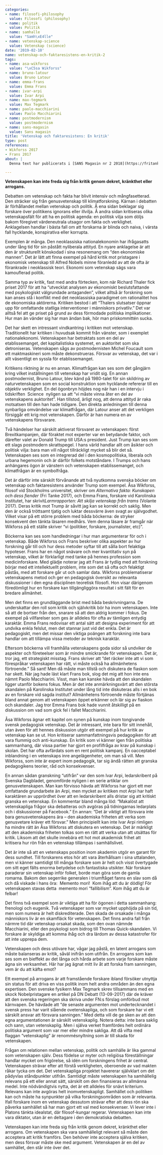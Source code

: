 ```yaml
---
categories:
- name: filosofi-philosophy
  value: Filosofi (philosophy)
- name: politik
  value: Politik
- name: samhalle
  value: "Samh\xE4lle"
- name: vetenskap-science
  value: Vetenskap (science)
date: '2019-02-10'
name: vetenskap-och-faktaresistens-en-kritik-2
tags:
- name: asa-wikforss
  value: "\xC5sa Wikforss"
- name: bruno-latour
  value: Bruno Latour
- name: emma-frans
  value: Emma Frans
- name: ivar-arpi
  value: Ivar Arpi
- name: max-tegmark
  value: Max Tegmark
- name: paolo-macchiarini
  value: Paolo Macchiarini
- name: postmodernism
  value: postmodernism
- name: sans-magasin
  value: Sans magasin
title: 'Vetenskap och faktaresistens: En kritik'
type: post
references:
- Wikforss 2017
- Frans 2017
about: |
  Denna text har publicerats i [SANS Magasin nr 2 2018](https://fritanke.se/sans/sans-nr-2-2018/), men är inte tillgänglig på nätet där.

---
```

**Vetenskapen kan inte freda sig från kritik genom dekret, kränkthet eller arrogans.**

Debatten om vetenskap och fakta har blivit intensiv och mångfasetterad. Den sträcker sig från genusvetenskap till klimatforskning. Kärnan i debatten är förhållandet mellan vetenskap och politik. Å ena sidan beklagar sig forskare över politikens ignorans eller illvilja. Å andra sidan kritiseras olika vetenskapsfält för att ha en politisk agenda: en politisk vilja som döljs bakom föregivet värdeneutrala utsagor om fakta och verklighet. Anklagelsen handlar i bästa fall om att forskarna är blinda och naiva, i värsta fall hycklande, konspirativa eller korrupta.

Exemplen är många. Den neoklassiska nationalekonomin har ifrågasatts under lång tid för sin påstått nyliberala attityd. En nyare anklagelse är att den är strukturellt könskodad i sina resonemang om “den ekonomiske mannen”. Det är lätt att finna exempel på hård kritik mot pristagare i ekonomisk vetenskap till Alfred Nobels minne föranledd av att de ofta är förankrade i neoklassisk teori. Ekonomi som vetenskap sägs vara kamouflerad politik.

Samma typ av kritik, fast med andra förtecken, kom när Richard Thaler fick priset 2017 för att ha “utvecklat analysen av ekonomiskt beslutsfattande med psykologiskt välgrundade antaganden”, vilket alltså är forskning som kan anses stå i konflikt med det neoklassiska paradigmet om rationalitet hos de ekonomiska aktörerna. Kritiken bestod i att “Thalers slutsatser öppnar upp för omfattande statliga interventioner i människors privatliv.” Det var alltså fel att ge priset på grund av dess förmodade politiska implikationer. Hur man än vänder sig har man ändan bak, hör man priskommittén sucka.

Det har skett en intressant vindkantring i kritiken mot vetenskap. Traditionellt har kritiken i huvudsak kommit från vänster, som i exemplet nationalekonomi. Vetenskapen har betraktats som en del av etablissemanget, det kapitalistiska systemet, en auktoritet som ska detroniseras. Vetenskapen sågs av postmodernisten Michel Foucault som ett maktmaskineri som måste dekonstrueras. Försvar av vetenskap, det var i allt väsentligt en syssla för etablissemanget.

Kritikens riktning är nu en annan. Klimatfrågan kan ses som det gångjärn kring vilket inställningen till vetenskap har vridit sig. En annan postmodernist, Bruno Latour, blev känd på 1980-talet för sin skildring av naturvetenskapen som en social konstruktion som hycklande refererar till en objektiv verklighet. En del ögonbryn höjdes nog när han i en intervju i tidskriften ​ Science ​ nyligen sa att “vi måste vinna åter en del av vetenskapens auktoritet”. Han tillstod, ärligt nog, att denna attityd är raka motsatsen till den han hade tidigare. Den direkta anledningen till denna synbarliga omvändelse var klimatfrågan, där Latour anser att det verkligen försiggår ett krig mot vetenskapen. Därför är han numera en av vetenskapens försvarare.

Två händelser har särskilt aktiverat försvaret av vetenskapen: först Brexitkampanjen, där föraktet mot experter var en betydande faktor, och därefter valet av Donald Trump till USA:s president. Just Trump kan ses som ett slags postmodern skrattspegel. I hans värld handlar allt om åsikter och politisk vilja: bara man vill något tillräckligt mycket så blir det så. Vetenskapen ses som en integrerad del i den kosmopolitiska, liberala och urbana hegemonin och är därför folkets motståndare. I Trumps och hans anhängares ögon är vänstern och vetenskapen etablissemanget, och klimatfrågan är en symbolfråga.

Det är därför inte särskilt förvånande att två nyutkomna svenska böcker om vetenskap och faktaresistens använder Trump som exempel. Åsa Wikforss, filosof vid Stockholms universitet, skriver om ​ *Alternativa fakta: Kunskapen och dess fiender* (Fri Tanke 2017), och Emma Frans, forskare vid Karolinska Institutet, har skrivit ​*Larmrapporten: Att skilja vetenskap från trams* (Volante 2017). Deras kritik mot Trump är såvitt jag kan se korrekt och saklig. Men den är också tröttsamt tjatig och luktar dessvärre även svagt av självgodhet. Vilket visar på ett större problem med båda böckerna: de stryker konsekvent den tänkta läsaren medhårs. Vem denna läsare är framgår när Wikforss på ett ställe skriver “vi (politiker, forskare, journalister, etc)”.

Böckerna kan ses som handledningar i hur man argumenterar för och i vetenskap. Både Wikforss och Frans beskriver olika aspekter av hur forskning går till och hur dess metoder syftar till att sålla bort felaktiga hypoteser. Frans har en något snävare och mer kvantitativ syn på vetenskap, vilket är förklarligt med tanke på hennes profession som medicinforskare. Med glädje noterar jag att Frans är tydlig med att forskning börjar med ett intellektuellt problem, inte som det så ofta och felaktigt påstås, med att forskare går ut och samlar data. Wikforss problematiserar vetenskapens metod och ger en pedagogisk översikt av relevanta diskussioner i den egna disciplinen teoretisk filosofi. Hon visar därigenom föredömligt hur en forskare kan tillgängliggöra resultat i sitt fält för en bredare allmänhet.

Men det finns en grundläggande brist med båda beskrivningarna. De underskattar den roll som kritik och självkritik bör ha inom vetenskapen. Inte så att de bortser från den, snarare så att den aldrig kommer i fokus. De exempel på villfarelser som ges är alldeles för ofta av tämligen entydig karaktär. Emma Frans redovisar ett antal sätt att designa experiment för att undvika enkla felslut, men det stannar just vid det enkla. Det är pedagogiskt, men det missar den viktiga poängen att forskning inte bara handlar om att tillämpa vissa metoder av teknisk karaktär.

Eftersom böckerna vill framhålla vetenskapens goda sidor så undviker de aspekter och företeelser som är mindre smickrande för vetenskapen. Det är, tror jag, ett strategiskt misstag. Frans skriver att “det räcker inte att vi som förespråkar vetenskapen har rätt, vi måste också ha allmänhetens förtroende.” Så sant! Men då måste man tillstå och diskutera de fiaskon som har skett. När jag hade läst klart Frans bok, slog det mig att hon inte ens nämnt Paolo Macchiarini. Visst, man kan kanske hävda att den skandalen ligger utanför bokens fokus. Men är det inte anmärkningsvärt att den största skandalen på Karolinska Institutet under lång tid inte diskuteras alls i en bok av en forskare vid sagda institut? Allmänhetens förtroende måste förtjänas bland annat genom att vetenskapen öppet erkänner och lär sig av fiaskon och skandaler. Jag tror Emma Frans bok hade vunnit åtskilligt på en diskussion om vad som gick fel i fallet Macchiarini.

Åsa Wikforss ägnar ett kapitel om synen på kunskap inom tongivande svensk pedagogisk vetenskap. Det är intressant, inte bara för sitt innehåll, utan även för att hennes diskussion utgör ett exempel på hur kritik av vetenskap kan se ut. Hon kritiserar sammanfattningsvis pedagogiken för att vara flummig och anti-kunskap. En kritik som vi känner igen från politiska sammanhang, där vissa partier har gjort en profilfråga av krav på kunskap i skolan. Det har ofta avfärdats som en rent politisk kampanj. En oacceptabel inblandning i en vetenskaps inre angelägenheter, om man så vill. Men Wikforss, som inte är expert inom pedagogik, tar sig ändå rätten att granska pedagogikens teorier, råd och konsekvenser.

En annan sådan granskning “utifrån” var den som Ivar Arpi, ledarskribent på Svenska Dagbladet, genomförde nyligen i en serie artiklar om genusvetenskapen. Man kan förvisso hävda att Wikforss har gjort ett mer omfattande grundarbete än Arpi, men mycket av kritiken mot Arpi har haft karaktären av upprördhet över att en ledarskribent alls dristar sig att kritiskt granska en vetenskap. En kommentar bland många löd: “Makalöst att vetenskapliga frågor ska debatteras och avgöras på tidningarnas ledarplats och i diskussioner på Facebook.” En annan: “Det är viktigt att försvara inte bara genusvetenskapens ära – den akademiska friheten att verka som genusvetare kräver ett försvar.” Men principiellt kan inte Ivar Arpi rimligen ha mindre rätt än Åsa Wikforss att diskutera en vetenskap. Det är märkligt att den akademiska friheten tolkas som en rätt att verka utan att utsättas för kritik. Liksom att det skulle innebära ett hot mot akademisk frihet att kritisera hur rön från en vetenskap tillämpas i samhällslivet.

Det är inte så att en vetenskaps position inom akademin utgör en garant för dess sundhet. Till forskarens etos hör att vara återhållsam i sina uttalanden, men vi känner samtidigt till många forskare som är helt och visst övertygade om sitt eget fälts enorma betydelse och fantastiska utsikter. När forskare paraderar sin vetenskap inför folket, borde man göra som de gamla romarna. Bakom den segerrike generalen i triumftåget fanns en slav som då och då viskade i hans öra: ​ Memento mori! ​ Kom ihåg att du är dödlig! För vetenskapen stavas detta ​ memento mori ​ “fallibilism”. Kom ihåg att du är felbar!

Det finns två exempel som är viktiga att ha för ögonen i detta sammanhang: frenologi och eugenik. Två vetenskaper som var mycket upphöjda på sin tid, men som numera är helt diskrediterade. Den skada de orsakade i många människors liv är en skamfläck för vetenskapen. Det finns andra fall från närmre tid där vetenskap orsakat skada, som den ovan nämnde Macchiarini, eller den psykologi som bidrog till Thomas Quick-skandalen. Vi forskare är skyldiga att komma ihåg och dra lärdom av dessa katastrofer för att inte upprepa dem.

Vetenskapen och dess utövare har, vågar jag påstå, en latent arrogans som måste balanseras av kritik, såväl inifrån som utifrån. En arrogans som kan ses som en bieffekt av det långa och hårda arbete som varje forskare måste ägna sin verksamhet. Här har jag ägnat mitt liv åt att forska fram sanningen, vem är du att käfta emot?

Ett exempel på arrogans är att framstående forskare ibland försöker utnyttja sin status för att driva en viss politik inom helt andra områden än den egna expertisen. Den svenske fysikern Max Tegmark skrev tillsammans med en skock Nobelpristagare en artikel på DN Debatt (13-09-2017) där de kräver att den svenska regeringen ska skriva under FN:s förslag omförbud mot kärnvapen. De hävdade att “de senaste argumenten mot undertecknandet i svensk press har varit slående ovetenskapliga, och som forskare har vi ett särskilt ansvar att försvara sanningen.” Med detta vill de ge sken av att den egna argumentationen är särskilt vetenskaplig. Notera detta: inte bara saklig och sann, utan vetenskaplig. Men i själva verket framfördes helt ordinära politiska argument som var mer eller mindre sakliga. Att då vifta med flaggan “vetenskaplig” är renommésnyltning som är till skada för vetenskapen.

Frågan om relationen mellan vetenskap, politik och samhälle är lika gammal som vetenskapen själv. Dess födelse ur myter och religiösa föreställningar handlar mycket om frigörelse, så idén om forskningens frihet är central. Vetenskapen strävar efter att förstå verkligheten, oberoende av vad makten råkar tycka om det. Det vetenskapliga projektet havererar självklart om det pådyvlas ståndpunkter utifrån. Samtidigt måste vetenskapen ha samhällelig relevans på ett eller annat sätt, särskilt om den finansieras av allmänna medel. Inte nödvändigtvis nytta, det är ett alldeles för snävt kriterium. Relevans kan inte avgöras helt inomvetenskapligt. Samhället och politiken kan och måste ha synpunkter på vilka forskningsområden som är relevanta. Ifall forskare inom en vetenskap dessutom strävar efter att dess rön ska påverka samhället så har man gjort ett val med konsekvenser. Vi lever inte i Platons tänkta idealstat, där filosof-kungar regerar. Vetenskapen kan inte vara diktator, utan är en deltagare i den demokratiska debatten.

Vetenskapen kan inte freda sig från kritik genom dekret, kränkthet eller arrogans. Om vetenskapen ska vara samhälleligt relevant så måste den acceptera att kritik framförs. Den behöver inte acceptera själva kritiken, men dess försvar måste ske med argument. Vetenskapen är en del av samhället, den står inte över det.

